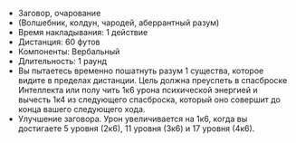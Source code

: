 * Заговор, очарование 
* (Волшебник, колдун, чародей, аберрантный разум) 
* Время накладывания: 1 действие 
* Дистанция: 60 футов 
* Компоненты: Вербальный 
* Длительность: 1 раунд 
* Вы пытаетесь временно пошатнуть разум 1 существа, которое видите в пределах дистанции. Цель должна преуспеть в спасброске Интеллекта или полу чить 1к6 урона психической энергией и вычесть 1к4 из следующего спасброска, который оно совершит до конца вашего следующего хода. 
* Улучшение заговора. Урон увеличивается на 1к6, когда вы достигаете 5 уровня (2к6), 11 уровня (3к6) и 17 уровня (4к6).
